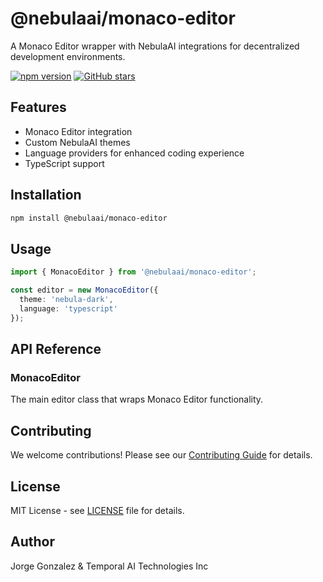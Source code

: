 
# @nebulaai/monaco-editor

A Monaco Editor wrapper with NebulaAI integrations for decentralized development environments.

[![npm version](https://badge.fury.io/js/%40nebulaai%2Fmonaco-editor.svg)](https://www.npmjs.com/package/@nebulaai/monaco-editor)
[![GitHub stars](https://img.shields.io/github/stars/Nebulaaitech/Monaco-editor?style=social)](https://github.com/Nebulaaitech/Monaco-editor)

## Features

- Monaco Editor integration
- Custom NebulaAI themes
- Language providers for enhanced coding experience
- TypeScript support

## Installation

```bash
npm install @nebulaai/monaco-editor
```

## Usage

```typescript
import { MonacoEditor } from '@nebulaai/monaco-editor';

const editor = new MonacoEditor({
  theme: 'nebula-dark',
  language: 'typescript'
});
```

## API Reference

### MonacoEditor

The main editor class that wraps Monaco Editor functionality.

## Contributing

We welcome contributions! Please see our [Contributing Guide](../../CONTRIBUTING.md) for details.

## License

MIT License - see [LICENSE](LICENSE) file for details.

## Author

Jorge Gonzalez & Temporal AI Technologies Inc
